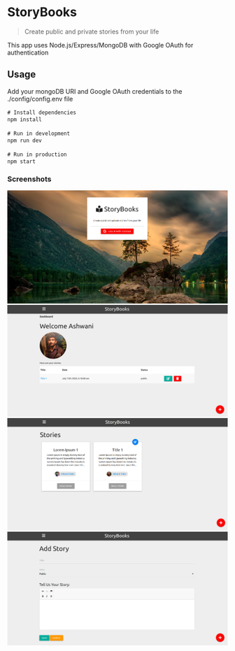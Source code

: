 # StoryBooks

> Create public and private stories from your life

This app uses Node.js/Express/MongoDB with Google OAuth for authentication

## Usage

Add your mongoDB URI and Google OAuth credentials to the ./config/config.env file

```
# Install dependencies
npm install

# Run in development
npm run dev

# Run in production
npm start
```
### Screenshots
![login screen](./screens/1.png)
![dashboard screen](./screens/2.png)
![stories screen](./screens/3.png)
![editor screen](./screens/4.png)